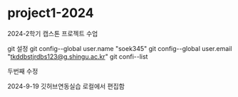# project1-2024
2024-2학기 캡스톤 프로젝트 수업

git 설정
git config--global user.name "soek345"
git config--global user.email "tkddbstjrdbs123@g.shingu.ac.kr"
git confi--list

두번째 수정

2024-9-19 깃허브연동실습
로컬에서 편집함